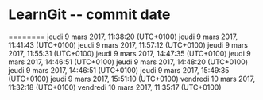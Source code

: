 # LearnGit -- commit date
========
jeudi 9 mars 2017, 11:38:20 (UTC+0100)
jeudi 9 mars 2017, 11:41:43 (UTC+0100)
jeudi 9 mars 2017, 11:57:12 (UTC+0100)
jeudi 9 mars 2017, 11:55:31 (UTC+0100)
jeudi 9 mars 2017, 14:47:35 (UTC+0100)
jeudi 9 mars 2017, 14:46:51 (UTC+0100)
jeudi 9 mars 2017, 14:48:20 (UTC+0100)
jeudi 9 mars 2017, 14:46:51 (UTC+0100)
jeudi 9 mars 2017, 15:49:35 (UTC+0100)
jeudi 9 mars 2017, 15:51:10 (UTC+0100)
vendredi 10 mars 2017, 11:32:18 (UTC+0100)
vendredi 10 mars 2017, 11:35:17 (UTC+0100)
